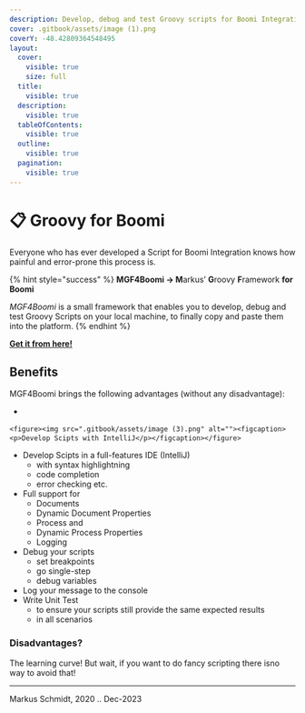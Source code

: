 ```yaml
---
description: Develop, debug and test Groovy scripts for Boomi Integration.
cover: .gitbook/assets/image (1).png
coverY: -48.42809364548495
layout:
  cover:
    visible: true
    size: full
  title:
    visible: true
  description:
    visible: true
  tableOfContents:
    visible: true
  outline:
    visible: true
  pagination:
    visible: true
---
```


# 📋 Groovy for Boomi

Everyone who has ever developed a Script for Boomi Integration knows how painful  and error-prone this process is.&#x20;

{% hint style="success" %}
**MGF4Boomi → M**arkus’ **G**roovy **F**ramework **for** **Boomi**

_MGF4Boomi_ is a small framework that enables you to develop, debug and test Groovy Scripts on your local machine, to finally copy and paste them into the platform.
{% endhint %}

[**Get it from here!**](<MGF4Boomi - Groovy for Boomi bfadc9ce63764373816fa22fccd3cdc1/Setup a customer project a5e8a967b06b4f9d9123b55f72e07145.md>)

## Benefits

MGF4Boomi brings the following advantages (without any disadvantage):

*

    <figure><img src=".gitbook/assets/image (3).png" alt=""><figcaption><p>Develop Scipts with IntelliJ</p></figcaption></figure>
* Develop Scipts in a full-features IDE (IntelliJ)
  * with syntax highlightning
  * code completion
  * error checking etc.
* Full support for&#x20;
  * Documents&#x20;
  * Dynamic Document Properties
  * Process and&#x20;
  * Dynamic Process Properties
  * Logging
* Debug your scripts
  * set breakpoints
  * go single-step
  * debug variables
* Log your message to the console
* Write Unit Test
  * to ensure your scripts still provide the same expected results
  * in all scenarios

### Disadvantages?

The learning curve! But wait, if you want to do fancy scripting there isno way to avoid that!

***

Markus Schmidt, 2020 .. Dec-2023

